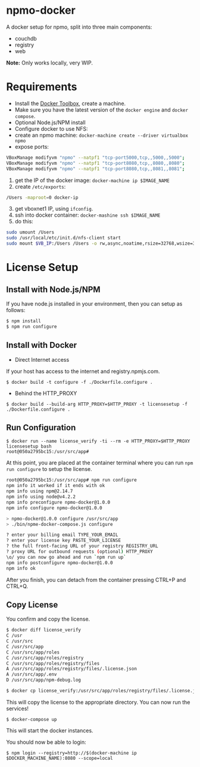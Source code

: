 # npmo-docker

A docker setup for npmo, split into three main components:

- couchdb
- registry
- web

**Note:** Only works locally, very WIP.

# Requirements

* Install the [Docker Toolbox][docker-toolbox], create a machine.
* Make sure you have the latest version of the `docker engine` and `docker compose`.
* Optional Node.js/NPM install
* Configure docker to use NFS:
* create an npmo machine: `docker-machine create --driver virtualbox npmo`
* expose ports:

```sh
VBoxManage modifyvm "npmo" --natpf1 "tcp-port5000,tcp,,5000,,5000";
VBoxManage modifyvm "npmo" --natpf1 "tcp-port8080,tcp,,8080,,8080";
VBoxManage modifyvm "npmo" --natpf1 "tcp-port8080,tcp,,8081,,8081";
```

1. get the IP of the docker image: `docker-machine ip $IMAGE_NAME`
2. create `/etc/exports`:


```bash
/Users -maproot=0 docker-ip
```

3. get vboxnet1 IP, using `ifconfig`.
4. ssh into docker container: `docker-mashine ssh $IMAGE_NAME`
5. do this:

```bash
sudo umount /Users
sudo /usr/local/etc/init.d/nfs-client start
sudo mount $VB_IP:/Users /Users -o rw,async,noatime,rsize=32768,wsize=32768,proto=tcp
```

# License Setup

## Install with Node.js/NPM

If you have node.js installed in your environment, then you can setup as follows:

```sh
$ npm install
$ npm run configure
```

## Install with Docker

* Direct Internet access

If your host has access to the internet and registry.npmjs.com.

```
$ docker build -t configure -f ./Dockerfile.configure .
```

* Behind the HTTP_PROXY

```
$ docker build --build-arg HTTP_PROXY=$HTTP_PROXY -t licensesetup -f ./Dockerfile.configure .
```

## Run Configuration

```
$ docker run --name license_verify -ti --rm -e HTTP_PROXY=$HTTP_PROXY licensesetup bash
root@050a2795bc15:/usr/src/app#
```

At this point, you are placed at the container terminal where you can run `npm run configure` to setup the license.

```sh
root@050a2795bc15:/usr/src/app# npm run configure
npm info it worked if it ends with ok
npm info using npm@2.14.7
npm info using node@v4.2.2
npm info preconfigure npmo-docker@1.0.0
npm info configure npmo-docker@1.0.0

> npmo-docker@1.0.0 configure /usr/src/app
> ./bin/npme-docker-compose.js configure

? enter your billing email TYPE_YOUR_EMAIL
? enter your license key PASTE_YOUR_LICENSE
? the full front-facing URL of your registry REGISTRY_URL
? proxy URL for outbound requests (optional) HTTP_PROXY
\o/ you can now go ahead and run `npm run up`
npm info postconfigure npmo-docker@1.0.0
npm info ok
```

After you finish, you can detach from the container pressing CTRL+P and CTRL+Q.

## Copy License

You confirm and copy the license.

```sh
$ docker diff license_verify
C /usr
C /usr/src
C /usr/src/app
C /usr/src/app/roles
C /usr/src/app/roles/registry
C /usr/src/app/roles/registry/files
A /usr/src/app/roles/registry/files/.license.json
A /usr/src/app/.env
D /usr/src/app/npm-debug.log

$ docker cp license_verify:/usr/src/app/roles/registry/files/.license.json roles/registry/files/
```

This will copy the license to the appropriate directory. You can now run the services!

```
$ docker-compose up
```

This will start the docker instances.

You should now be able to login:

```
$ npm login --registry=http://$(docker-machine ip $DOCKER_MACHINE_NAME):8080 --scope=local
```

[docker-toolbox]: https://www.docker.com/docker-toolbox
